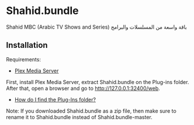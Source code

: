 # Shahid.bundle

Shahid MBC (Arabic TV Shows and Series) باقة واسعة من المسلسلات والبرامج


## Installation

Requirements:

- [Plex Media Server][media-server]
 
First, install Plex Media Server, extract Shahid.bundle on the Plug-ins folder.
After that, open a browser and go to http://127.0.0.1:32400/web.
- [How do I find the Plug-Ins folder?][Plug-Ins]
 
Note: If you downloaded Shahid.bundle as a zip file, then make sure to rename it to Shahid.bundle instead of Shahid.bundle-master. 



[media-server]: http://plexapp.com/getplex/
[Plug-Ins]: https://support.plex.tv/hc/en-us/articles/201106098-How-do-I-find-the-Plug-Ins-folder-


